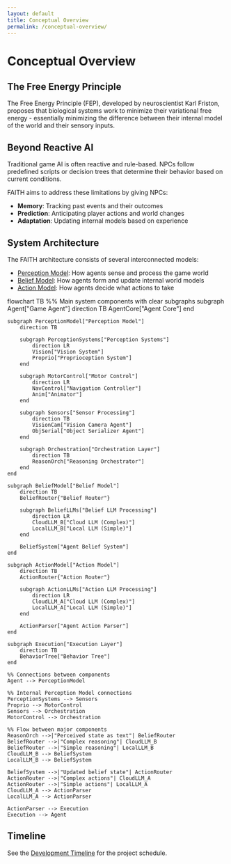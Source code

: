 ```yaml
---
layout: default
title: Conceptual Overview
permalink: /conceptual-overview/
---
```


# Conceptual Overview

## The Free Energy Principle

The Free Energy Principle (FEP), developed by neuroscientist Karl Friston, proposes that biological systems work to minimize their variational free energy - essentially minimizing the difference between their internal model of the world and their sensory inputs.

## Beyond Reactive AI

Traditional game AI is often reactive and rule-based. NPCs follow predefined scripts or decision trees that determine their behavior based on current conditions.

FAITH aims to address these limitations by giving NPCs:

- **Memory**: Tracking past events and their outcomes
- **Prediction**: Anticipating player actions and world changes
- **Adaptation**: Updating internal models based on experience

## System Architecture

The FAITH architecture consists of several interconnected models:

- [Perception Model](/perception-model/): How agents sense and process the game world
- [Belief Model](/belief-model/): How agents form and update internal world models
- [Action Model](/action-model/): How agents decide what actions to take

<div class="mermaid">
flowchart TB
    %% Main system components with clear subgraphs
    subgraph Agent["Game Agent"]
        direction TB
        AgentCore["Agent Core"]
    end

    subgraph PerceptionModel["Perception Model"]
        direction TB
        
        subgraph PerceptionSystems["Perception Systems"]
            direction LR
            Vision["Vision System"]
            Proprio["Proprioception System"]
        end
        
        subgraph MotorControl["Motor Control"]
            direction LR
            NavControl["Navigation Controller"]
            Anim["Animator"]
        end
        
        subgraph Sensors["Sensor Processing"]
            direction TB
            VisionCam["Vision Camera Agent"]
            ObjSerial["Object Serializer Agent"]
        end
        
        subgraph Orchestration["Orchestration Layer"]
            direction TB
            ReasonOrch["Reasoning Orchestrator"]
        end
    end
    
    subgraph BeliefModel["Belief Model"]
        direction TB
        BeliefRouter{"Belief Router"}
        
        subgraph BeliefLLMs["Belief LLM Processing"]
            direction LR
            CloudLLM_B["Cloud LLM (Complex)"]
            LocalLLM_B["Local LLM (Simple)"]
        end
        
        BeliefSystem["Agent Belief System"]
    end
    
    subgraph ActionModel["Action Model"]
        direction TB
        ActionRouter{"Action Router"}
        
        subgraph ActionLLMs["Action LLM Processing"]
            direction LR
            CloudLLM_A["Cloud LLM (Complex)"]
            LocalLLM_A["Local LLM (Simple)"]
        end
        
        ActionParser["Agent Action Parser"]
    end
    
    subgraph Execution["Execution Layer"]
        direction TB
        BehaviorTree["Behavior Tree"]
    end
    
    %% Connections between components
    Agent --> PerceptionModel
    
    %% Internal Perception Model connections
    PerceptionSystems --> Sensors
    Proprio --> MotorControl
    Sensors --> Orchestration
    MotorControl --> Orchestration
    
    %% Flow between major components
    ReasonOrch -->|"Perceived state as text"| BeliefRouter
    BeliefRouter -->|"Complex reasoning"| CloudLLM_B
    BeliefRouter -->|"Simple reasoning"| LocalLLM_B
    CloudLLM_B --> BeliefSystem
    LocalLLM_B --> BeliefSystem
    
    BeliefSystem -->|"Updated belief state"| ActionRouter
    ActionRouter -->|"Complex actions"| CloudLLM_A
    ActionRouter -->|"Simple actions"| LocalLLM_A
    CloudLLM_A --> ActionParser
    LocalLLM_A --> ActionParser
    
    ActionParser --> Execution
    Execution --> Agent
</div>

## Timeline

See the [Development Timeline](/development-timeline/) for the project schedule.
